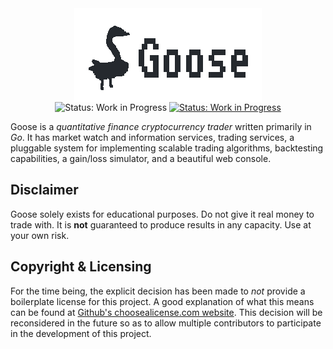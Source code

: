 <div align="center">
  <div>
    <img src="./logo.png" alt="Goose" style="display: block;"/>
  </div>

  <div>
    <img src="https://img.shields.io/badge/status-Work in Progress-blue.svg" alt="Status: Work in Progress"/>
    <a href="./COPYRIGHT"><img src="https://img.shields.io/badge/license-Copyright © 2020 Luke Hollenback-black.svg" alt="Status: Work in Progress"/></a>
  </div>
  
</div>

Goose is a *quantitative finance cryptocurrency trader* written primarily in *Go*. It has market
watch and information services, trading services, a pluggable system for implementing scalable
trading algorithms, backtesting capabilities, a gain/loss simulator, and a beautiful web console.

## Disclaimer

Goose solely exists for educational purposes. Do not give it real money to trade with. It is **not**
guaranteed to produce results in any capacity. Use at your own risk.

## Copyright & Licensing

For the time being, the explicit decision has been made to *not* provide a boilerplate license for
this project. A good explanation of what this means can be found at
[Github's choosealicense.com website](https://choosealicense.com/no-permission/). This decision
will be reconsidered in the future so as to allow multiple contributors to participate in the
development of this project.
